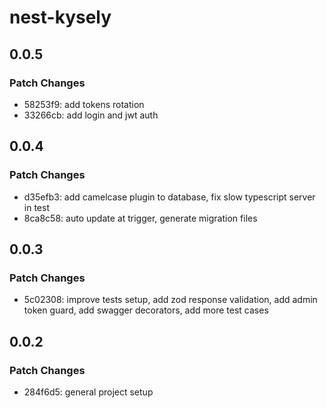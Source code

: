 # nest-kysely

## 0.0.5

### Patch Changes

- 58253f9: add tokens rotation
- 33266cb: add login and jwt auth

## 0.0.4

### Patch Changes

- d35efb3: add camelcase plugin to database, fix slow typescript server in test
- 8ca8c58: auto update at trigger, generate migration files

## 0.0.3

### Patch Changes

- 5c02308: improve tests setup, add zod response validation, add admin token guard, add swagger decorators, add more test cases

## 0.0.2

### Patch Changes

- 284f6d5: general project setup
